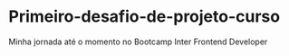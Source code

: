 # Primeiro-desafio-de-projeto-curso
Minha jornada até o momento no Bootcamp Inter Frontend Developer

